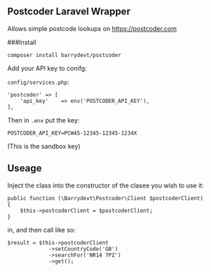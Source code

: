 ## Postcoder Laravel Wrapper

Allows simple postcode lookups on https://postcoder.com

###Install

```
composer install barrydevt/postcoder
```

Add your API key to conifg:

`config/services.php`:

```
'postcoder' => [
    'api_key'    => env('POSTCODER_API_KEY'),
],
```

Then in `.env` put the key:

```
POSTCODER_API_KEY=PCW45-12345-12345-1234X
```
(This is the sandbox key)

## Useage

Inject the class into the constructor of the clasee you wish to use it:

```
public function (\Barrydevt\Postcoder\Client $postcoderClient) 
{
    $this->postcoderClient = $postcoderClient;
}
```

in, and then call like so:

```
$result = $this->postcoderClient
             ->setCountryCode('GB')
             ->searchFor('NR14 7PZ')
             ->get();
```


